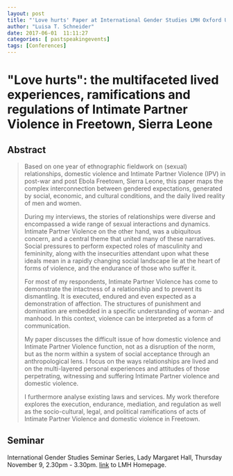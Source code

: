 ```yaml
---
layout: post
title: "'Love hurts' Paper at International Gender Studies LMH Oxford University. 09.November 2017"
author: "Luisa T. Schneider"
date: 2017-06-01  11:11:27
categories: [ pastspeakingevents]
tags: [Conferences]
---
```


# \"Love hurts\": the multifaceted lived experiences, ramifications and regulations of Intimate Partner Violence in Freetown, Sierra Leone

## Abstract
> Based on one year of ethnographic fieldwork on (sexual) relationships, domestic violence and Intimate Partner Violence (IPV) in post-war and post Ebola Freetown, Sierra Leone, this paper maps the complex interconnection between gendered expectations, generated by social, economic, and cultural conditions, and the daily lived reality of men and women. 
>
>During my interviews, the stories of relationships were diverse and encompassed a wide range of sexual interactions and dynamics. Intimate Partner Violence on the other hand, was a ubiquitous concern, and a central theme that united many of these narratives. Social pressures to perform expected roles of masculinity and femininity, along with the insecurities attendant upon what these ideals mean in a rapidly changing social landscape lie at the heart of forms of violence, and the endurance of those who suffer it.
>
>For most of my respondents, Intimate Partner Violence has come to demonstrate the intactness of a relationship and to prevent its dismantling. It is executed, endured and even expected as a demonstration of affection. The structures of punishment and domination are embedded in a specific understanding of woman- and manhood. In this context, violence can be interpreted as a form of communication. 
>
>My paper discusses the difficult issue of how domestic violence and Intimate Partner Violence function, not as a disruption of the norm, but as the norm within a system of social acceptance through an anthropological lens. I focus on the ways relationships are lived and on the multi-layered personal experiences and attitudes of those perpetrating, witnessing and suffering Intimate Partner violence and domestic violence. 
>
>I furthermore analyse existing laws and services. My work therefore explores the execution, endurance, mediation, and regulation as well as the socio-cultural, legal, and political ramifications of acts of Intimate Partner Violence and domestic violence in Freetown.

## Seminar
International Gender Studies Seminar Series, Lady Margaret Hall, Thursday November 9, 2.30pm - 3.30pm.
[link](http://www.lmh.ox.ac.uk/igs) to LMH Homepage.


